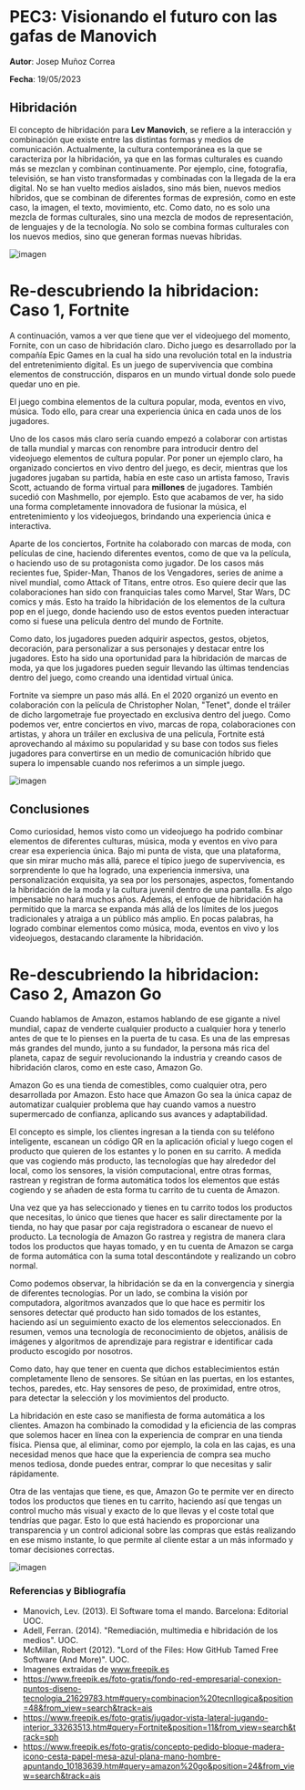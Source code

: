 # PEC3: Visionando el futuro con las gafas de Manovich

**Autor**: Josep Muñoz Correa

**Fecha**: 19/05/2023

## Hibridación

El concepto de hibridación para **Lev Manovich**, se refiere a la interacción y combinación que existe entre las distintas formas y medios de comunicación. Actualmente, la cultura contemporánea es la que se caracteriza por la hibridación, ya que en las formas culturales es cuando más se mezclan y combinan continuamente. Por ejemplo, cine, fotografía, televisión, se han visto transformadas y combinadas con la llegada de la era digital. No se han vuelto medios aislados, sino más bien, nuevos medios híbridos, que se combinan de diferentes formas de expresión, como en este caso, la imagen, el texto, movimiento, etc. 
Como dato, no es solo una mezcla de formas culturales, sino una mezcla de modos de representación, de lenguajes y de la tecnología. No solo se combina formas culturales con los nuevos medios, sino que generan formas nuevas híbridas. 

![imagen](https://github.com/Josepyy/PEC3_Manovich_Reloaded/assets/133910072/37cfeb50-6c21-4c38-86f8-fa12b7cbcad8) 

# Re-descubriendo la hibridacion: Caso 1, Fortnite

A continuación, vamos a ver que tiene que ver el videojuego del momento, Fornite, con un caso de hibridación claro.
Dicho juego es desarrollado por la compañía Epic Games en la cual ha sido una revolución total en la industria del entretenimiento digital. Es un juego de supervivencia que combina elementos de construcción, disparos en un mundo virtual donde solo puede quedar uno en pie. 

El juego combina elementos de la cultura popular, moda, eventos en vivo, música. Todo ello, para crear una experiencia única en cada unos de los jugadores. 

Uno de los casos más claro sería cuando empezó a colaborar con artistas de talla mundial y marcas con renombre para introducir dentro del videojuego elementos de cultura popular. Por poner un ejemplo claro, ha organizado conciertos en vivo dentro del juego, es decir, mientras que los jugadores jugaban su partida, había en este caso un artista famoso, Travis Scott, actuando de forma virtual para **millones** de jugadores. También sucedió con Mashmello, por ejemplo. Esto que acabamos de ver, ha sido una forma completamente innovadora de fusionar la música, el entretenimiento y los videojuegos, brindando una experiencia única e interactiva. 

 Aparte de los conciertos, Fortnite ha colaborado con marcas de moda, con películas de cine, haciendo diferentes eventos, como de que va la película, o haciendo uso de su protagonista como jugador. De los casos más recientes fue, Spider-Man, Thanos de los Vengadores, series de anime a nivel mundial, como Attack of Titans, entre otros. Eso quiere decir que las colaboraciones han sido con franquicias tales como Marvel, Star Wars, DC comics y más. Esto ha traído la hibridación de los elementos de la cultura pop en el juego, donde haciendo uso de estos eventos pueden interactuar como si fuese una película dentro del mundo de Fortnite. 
 
 Como dato, los jugadores pueden adquirir aspectos, gestos, objetos, decoración, para personalizar a sus personajes y destacar entre los jugadores. Esto ha sido una oportunidad para la hibridación de marcas de moda, ya que los jugadores pueden seguir llevando las últimas tendencias dentro del juego, como creando una identidad virtual única. 
 
Fortnite va siempre un paso más allá. En el 2020 organizó un evento en colaboración con la película de Christopher Nolan, "Tenet", donde el tráiler de dicho largometraje fue proyectado en exclusiva dentro del juego. Como podemos ver, entre conciertos en vivo, marcas de ropa, colaboraciones con artistas, y ahora un tráiler en exclusiva de una película, Fortnite está aprovechando al máximo su popularidad y su base con todos sus fieles jugadores para convertirse en un medio de comunicación híbrido que supera lo impensable cuando nos referimos a un simple juego. 

![imagen](https://github.com/Josepyy/PEC3_Manovich_Reloaded/assets/133910072/49388763-e313-4890-a5d2-0266636e9148)
 
## Conclusiones 
Como curiosidad, hemos visto como un videojuego ha podrido combinar elementos de diferentes culturas, música, moda y eventos en vivo para crear esa experiencia única. Bajo mi punta de vista, que una plataforma, que sin mirar mucho más allá, parece el típico juego de supervivencia, es sorprendente lo que ha logrado, una experiencia inmersiva, una personalización exquisita, ya sea por los personajes, aspectos, fomentando la hibridación de la moda y la cultura juvenil dentro de una pantalla. Es algo impensable no hará muchos años. Además, el enfoque de hibridación ha permitido que la marca se expanda más allá de los límites de los juegos tradicionales y atraiga a un público más amplio. En pocas palabras, ha logrado combinar elementos como música, moda, eventos en vivo y los videojuegos, destacando claramente la hibridación. 

# Re-descubriendo la hibridacion: Caso 2, Amazon Go

Cuando hablamos de Amazon, estamos hablando de ese gigante a nivel mundial, capaz de venderte cualquier producto a cualquier hora y tenerlo antes de que te lo pienses en la puerta de tu casa. Es una de las empresas más grandes del mundo, junto a su fundador, la persona más rica del planeta, capaz de seguir revolucionando la industria y creando casos de hibridación claros, como en este caso, Amazon Go. 

Amazon Go es una tienda de comestibles, como cualquier otra, pero desarrollada por Amazon. Esto hace que Amazon Go sea la única capaz de automatizar cualquier problema que hay cuando vamos a nuestro supermercado de confianza, aplicando sus avances y adaptabilidad. 

El concepto es simple, los clientes ingresan a la tienda con su teléfono inteligente, escanean un código QR en la aplicación oficial y luego cogen el producto que quieren de los estantes y lo ponen en su carrito. A medida que vas cogiendo más producto, las tecnologías que hay alrededor del local, como los sensores, la visión computacional, entre otras formas, rastrean y registran de forma automática todos los elementos que estás cogiendo y se añaden de esta forma tu carrito de tu cuenta de Amazon. 

Una vez que ya has seleccionado y tienes en tu carrito todos los productos que necesitas, lo único que tienes que hacer es salir directamente por la tienda, no hay que pasar por caja registradora o escanear de nuevo el producto. La tecnología de Amazon Go rastrea y registra de manera clara todos los productos que hayas tomado, y en tu cuenta de Amazon se carga de forma automática con la suma total descontándote y realizando un cobro normal. 

Como podemos observar, la hibridación se da en la convergencia y sinergia de diferentes tecnologías. Por un lado, se combina la visión por computadora, algoritmos avanzados que lo que hace es permitir los sensores detectar qué producto han sido tomados de los estantes, haciendo así un seguimiento exacto de los elementos seleccionados. En resumen, vemos una tecnología de reconocimiento de objetos, análisis de imágenes y algoritmos de aprendizaje para registrar e identificar cada producto escogido por nosotros. 

Como dato, hay que tener en cuenta que dichos establecimientos están completamente lleno de sensores. Se sitúan en las puertas, en los estantes, techos, paredes, etc. Hay sensores de peso, de proximidad, entre otros, para detectar la selección y los movimientos del producto. 

La hibridación en este caso se manifiesta de forma automática a los clientes. Amazon ha combinado la comodidad y la eficiencia de las compras que solemos hacer en línea con la experiencia de comprar en una tienda física. Piensa que, al eliminar, como por ejemplo, la cola en las cajas, es una necesidad menos que hace que la experiencia de compra sea mucho menos tediosa, donde puedes entrar, comprar lo que necesitas y salir rápidamente. 

Otra de las ventajas que tiene, es que, Amazon Go te permite ver en directo todos los productos que tienes en tu carrito, haciendo así que tengas un control mucho más visual y exacto de lo que llevas y el coste total que tendrías que pagar. Esto lo que está haciendo es proporcionar una transparencia y un control adicional sobre las compras que estás realizando en ese mismo instante, lo que permite al cliente estar a un más informado y tomar decisiones correctas. 

![imagen](https://github.com/Josepyy/PEC3_Manovich_Reloaded/assets/133910072/34e48999-7602-470a-848e-82cc60d51b34)

### Referencias y Bibliografía
- Manovich, Lev. (2013). El Software toma el mando. Barcelona: Editorial UOC.
- Adell, Ferran. (2014). "Remediación, multimedia e hibridación de los medios". UOC.
- McMillan, Robert (2012). "Lord of the Files: How GitHub Tamed Free Software (And More)". UOC.
- Imagenes extraidas de www.freepik.es 
- https://www.freepik.es/foto-gratis/fondo-red-empresarial-conexion-puntos-diseno-tecnologia_21629783.htm#query=combinacion%20tecnllogica&position=48&from_view=search&track=ais
- https://www.freepik.es/foto-gratis/jugador-vista-lateral-jugando-interior_33263513.htm#query=Fortnite&position=11&from_view=search&track=sph
- https://www.freepik.es/foto-gratis/concepto-pedido-bloque-madera-icono-cesta-papel-mesa-azul-plana-mano-hombre-apuntando_10183639.htm#query=amazon%20go&position=24&from_view=search&track=ais
          
